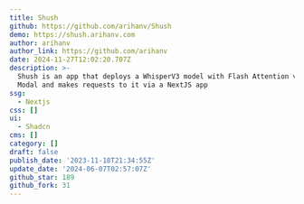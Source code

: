 ```yaml
---
title: Shush
github: https://github.com/arihanv/Shush
demo: https://shush.arihanv.com
author: arihanv
author_link: https://github.com/arihanv
date: 2024-11-27T12:02:20.707Z
description: >-
  Shush is an app that deploys a WhisperV3 model with Flash Attention v2 on
  Modal and makes requests to it via a NextJS app
ssg:
  - Nextjs
css: []
ui:
  - Shadcn
cms: []
category: []
draft: false
publish_date: '2023-11-18T21:34:55Z'
update_date: '2024-06-07T02:57:07Z'
github_star: 189
github_fork: 31
---
```

